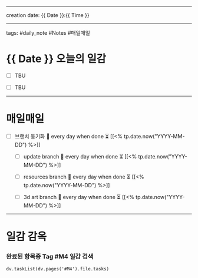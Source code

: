 

-------

creation date: {{ Date }}:{{ Time }}

--------


tags: #daily_note  #Notes #매일매일
  
# {{ Date }} 오늘의 일감
- [ ] TBU  
- [ ] TBU  
  
  
---  
# 매일매일 
- [ ] 브랜치 동기화 🔁 every day when done ⏳ [[<% tp.date.now("YYYY-MM-DD") %>]] 
	- [ ] update branch  🔁 every day when done ⏳ [[<% tp.date.now("YYYY-MM-DD") %>]]
	- [ ] resources branch  🔁 every day when done ⏳ [[<% tp.date.now("YYYY-MM-DD") %>]]
	- [ ] 3d art branch  🔁 every day when done ⏳ [[<% tp.date.now("YYYY-MM-DD") %>]]



--------

# 일감 감옥  

### 완료된 항목중 Tag #M4  일감 검색

```dataviewjs 
dv.taskList(dv.pages('#M4').file.tasks) 
```


